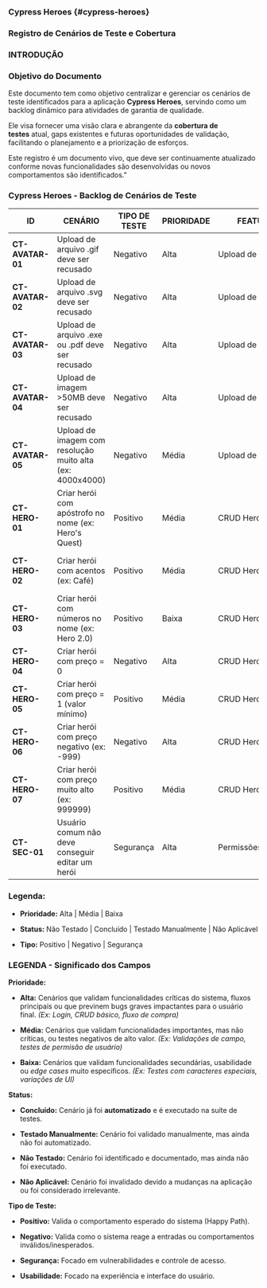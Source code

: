 ### Cypress Heroes  {#cypress-heroes}

### Registro de Cenários de Teste e Cobertura

### 

### **INTRODUÇÃO**

### **Objetivo do Documento**

Este documento tem como objetivo centralizar e gerenciar os cenários de
teste identificados para a aplicação **Cypress Heroes**, servindo como
um backlog dinâmico para atividades de garantia de qualidade.

Ele visa fornecer uma visão clara e abrangente da **cobertura de
testes** atual, gaps existentes e futuras oportunidades de validação,
facilitando o planejamento e a priorização de esforços.

Este registro é um documento vivo, que deve ser continuamente atualizado
conforme novas funcionalidades são desenvolvidas ou novos comportamentos
são identificados.\"

### **Cypress Heroes - Backlog de Cenários de Teste**

| **ID**           | **CENÁRIO**                                               | **TIPO DE TESTE** | **PRIORIDADE** | **FEATURE**       | **STATUS**  | **OBSERVAÇÃO**                                 |
|------------------|-----------------------------------------------------------|-------------------|----------------|-------------------|-------------|------------------------------------------------|
| **CT-AVATAR-01** | Upload de arquivo .gif deve ser recusado                  | Negativo          | Alta           | Upload de Avatar  | Não Testado | Validar mensagem de erro clara para o usuário  |
| **CT-AVATAR-02** | Upload de arquivo .svg deve ser recusado                  | Negativo          | Alta           | Upload de Avatar  | Não Testado | Validar mensagem de erro clara para o usuário  |
| **CT-AVATAR-03** | Upload de arquivo .exe ou .pdf deve ser recusado          | Negativo          | Alta           | Upload de Avatar  | Não Testado | Teste de segurança contra arquivos maliciosos  |
| **CT-AVATAR-04** | Upload de imagem \>50MB deve ser recusado                 | Negativo          | Alta           | Upload de Avatar  | Não Testado | Validar tratamento para arquivos muito grandes |
| **CT-AVATAR-05** | Upload de imagem com resolução muito alta (ex: 4000x4000) | Negativo          | Média          | Upload de Avatar  | Não Testado | Verificar se a aplicação processa ou recusa    |
| **CT-HERO-01**   | Criar herói com apóstrofo no nome (ex: Hero\'s Quest)     | Positivo          | Média          | CRUD Herói        | Não Testado | Validar tratamento de caracteres especiais     |
| **CT-HERO-02**   | Criar herói com acentos (ex: Café)                        | Positivo          | Média          | CRUD Herói        | Não Testado | Validar tratamento de caracteres especiais     |
| **CT-HERO-03**   | Criar herói com números no nome (ex: Hero 2.0)            | Positivo          | Baixa          | CRUD Herói        | Não Testado |                                                |
| **CT-HERO-04**   | Criar herói com preço = 0                                 | Negativo          | Alta           | CRUD Herói        | Não Testado | Validar se o sistema aceita ou recusa          |
| **CT-HERO-05**   | Criar herói com preço = 1 (valor mínimo)                  | Positivo          | Média          | CRUD Herói        | Não Testado | Teste de valor limite inferior                 |
| **CT-HERO-06**   | Criar herói com preço negativo (ex: -999)                 | Negativo          | Alta           | CRUD Herói        | Não Testado | Validar validação de campo                     |
| **CT-HERO-07**   | Criar herói com preço muito alto (ex: 999999)             | Positivo          | Média          | CRUD Herói        | Não Testado | Teste de valor limite superior                 |
| **CT-SEC-01**    | Usuário comum não deve conseguir editar um herói          | Segurança         | Alta           | Permissões/Acesso | Não Testado | CRÍTICO: Validar controle de acesso            |

### **Legenda:**

- **Prioridade:** Alta \| Média \| Baixa

- **Status:** Não Testado \| Concluído \| Testado Manualmente \| Não
  Aplicável

- **Tipo:** Positivo \| Negativo \| Segurança

### **LEGENDA - Significado dos Campos**

**Prioridade:**

- **Alta:** Cenários que validam funcionalidades críticas do sistema,
  fluxos principais ou que previnem bugs graves impactantes para o
  usuário final. *(Ex: Login, CRUD básico, fluxo de compra)*

- **Média:** Cenários que validam funcionalidades importantes, mas não
  críticas, ou testes negativos de alto valor. *(Ex: Validações de
  campo, testes de permisão de usuário)*

- **Baixa:** Cenários que validam funcionalidades secundárias,
  usabilidade ou *edge cases* muito específicos. *(Ex: Testes com
  caracteres especiais, variações de UI)*

**Status:**

- **Concluído:** Cenário já foi **automatizado** e é executado na suíte
  de testes.

- **Testado Manualmente:** Cenário foi validado manualmente, mas ainda
  não foi automatizado.

- **Não Testado:** Cenário foi identificado e documentado, mas ainda não
  foi executado.

- **Não Aplicável:** Cenário foi invalidado devido a mudanças na
  aplicação ou foi considerado irrelevante.

**Tipo de Teste:**

- **Positivo:** Valida o comportamento esperado do sistema (Happy Path).

- **Negativo:** Valida como o sistema reage a entradas ou comportamentos
  inválidos/inesperados.

- **Segurança:** Focado em vulnerabilidades e controle de acesso.

- **Usabilidade:** Focado na experiência e interface do usuário.
